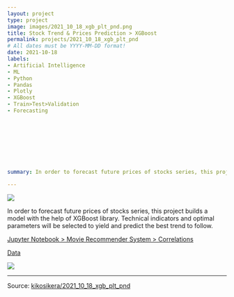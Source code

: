```yaml
---
layout: project
type: project
image: images/2021_10_18_xgb_plt_pnd.png
title: Stock Trend & Prices Prediction > XGBoost
permalink: projects/2021_10_18_xgb_plt_pnd
# All dates must be YYYY-MM-DD format!
date: 2021-10-18
labels:
- Artificial Intelligence 
- ML 
- Python 
- Pandas 
- Plotly
- XGBoost 
- Train>Test>Validation
- Forecasting









summary: In order to forecast future prices of stocks series, this project builds a model with the help of XGBoost library. Technical indicators and optimal parameters will be selected to yield and predict the best trend to follow.

---
```


<img class="ui image" src="{{ site.baseurl }}/images/2021_10_18_xgb_plt_pnd_pannel.png">

In order to forecast future prices of stocks series, this project builds a model with the help of XGBoost library. Technical indicators and optimal parameters will be selected to yield and predict the best trend to follow.


[Jupyter Notebook > Movie Recommender System > Correlations](https://colab.research.google.com/gist/kikosikera/88a235e32780e5151361e67fe310a651/2021_10_18_xgb_plt_pnd.ipynb?authuser=5)

[Data](https://github.com/kikosikera/2021_10_18_xgb_plt_pnd/tree/master/data)

<img class="ui image" src="{{ site.baseurl }}/images/2021_10_18_xgb_plt_pnd_charts.png"/>



<hr>

Source: <a href="https://github.com/kikosikera/2021_10_18_xgb_plt_pnd/tree/main/"><i class="large github icon"></i>kikosikera/2021_10_18_xgb_plt_pnd</a>
